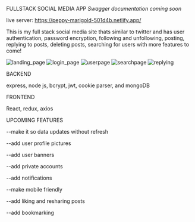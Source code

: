FULLSTACK SOCIAL MEDIA APP
*Swagger documentation coming soon*

live server: https://peppy-marigold-501d4b.netlify.app/



This is my full stack social media site thats similar to twitter and has user authentication, password encryption, following and unfollowing, posting, replying to posts, deleting posts, searching for users with more features to come! 


![landing_page](https://user-images.githubusercontent.com/94828874/160918393-263925a4-5420-4442-8e12-8d6d5a3a0ed8.png)
![login_page](https://user-images.githubusercontent.com/94828874/160918282-7de1edab-d6d1-4476-bb9a-aabe9653bbbb.png)
![userpage](https://user-images.githubusercontent.com/94828874/159988626-acd051c1-4d84-44aa-8d62-ca916cb189a1.png)
![searchpage](https://user-images.githubusercontent.com/94828874/159988718-a11b08eb-73dd-4d36-b01f-e495758b58f6.png)
![replying](https://user-images.githubusercontent.com/94828874/159988735-db2f40db-ac58-4a0c-b9b6-56ea035ab62d.png)


BACKEND

express, node js, bcrypt, jwt,  cookie parser, and mongoDB 

FRONTEND

React, 
redux, axios 

UPCOMING FEATURES

--make it so data updates without refresh

--add user profile pictures 

--add user banners

--add private accounts

--add notifications 

--make mobile friendly

--add liking and resharing posts

--add bookmarking

